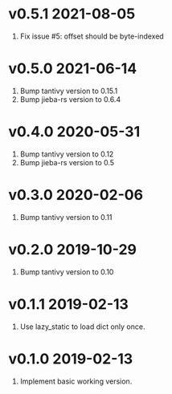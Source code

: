 v0.5.1 2021-08-05
==========================

1. Fix issue #5: offset should be byte-indexed


v0.5.0 2021-06-14
==========================

1. Bump tantivy version to 0.15.1
2. Bump jieba-rs version to 0.6.4

v0.4.0 2020-05-31
==========================

1. Bump tantivy version to 0.12
2. Bump jieba-rs version to 0.5

v0.3.0 2020-02-06
==========================

1. Bump tantivy version to 0.11

v0.2.0 2019-10-29
==========================

1. Bump tantivy version to 0.10

v0.1.1 2019-02-13
==========================

1. Use lazy_static to load dict only once.

v0.1.0 2019-02-13
==========================

1. Implement basic working version.
